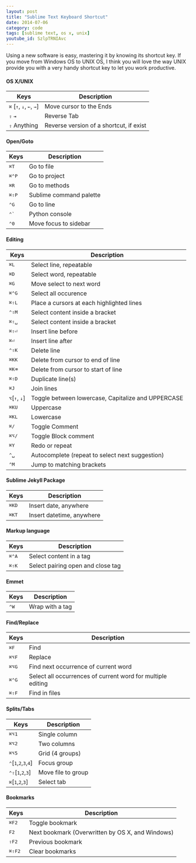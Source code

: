 ```yaml
---
layout: post
title: "Sublime Text Keyboard Shortcut"
date: 2014-07-06
category: code
tags: [sublime text, os x, unix]
youtube_id: SzlpTRNIAvc
---
```


Using a new software is easy, mastering it by knowing its shortcut key. If you move from Windows OS to UNIX OS, I think you will love the way UNIX provide you with a very handy shortcut key to let you work productive.

#### OS X/UNIX
Keys                 | Description
---------------------|---------------------------------------------------------------------
<kbd>⌘</kbd> [<kbd>↑</kbd>, <kbd>↓</kbd>, <kbd>←</kbd>, <kbd>→</kbd>] | Move cursor to the Ends
<kbd>⇧</kbd> <kbd>⇥</kbd> | Reverse Tab
<kbd>⇧</kbd> Anything | Reverse version of a shortcut, if exist

#### Open/Goto
Keys                 | Description
---------------------|---------------------------------------------------------------------
<kbd>⌘</kbd><kbd>T</kbd> | Go to file
<kbd>⌘</kbd><kbd>⌃</kbd><kbd>P</kbd> | Go to project
<kbd>⌘</kbd><kbd>R</kbd> | Go to methods
<kbd>⌘</kbd><kbd>⇧</kbd><kbd>P</kbd> | Sublime command palette
<kbd>⌃</kbd><kbd>G</kbd> | Go to line
<kbd>⌃</kbd><kbd>`</kbd> | Python console
<kbd>⌃</kbd><kbd>0</kbd> | Move focus to sidebar

#### Editing
Keys                 | Description
---------------------|---------------------------------------------------------------------
<kbd>⌘</kbd><kbd>L</kbd> | Select line, repeatable
<kbd>⌘</kbd><kbd>D</kbd> | Select word, repeatable
<kbd>⌘</kbd><kbd>G</kbd> | Move select to next word
<kbd>⌘</kbd><kbd>⌃</kbd><kbd>G</kbd> | Select all occurence
<kbd>⌘</kbd><kbd>⇧</kbd><kbd>L</kbd> | Place a cursors at each highlighted lines
<kbd>⌃</kbd><kbd>⇧</kbd><kbd>M</kbd> | Select content inside a bracket
<kbd>⌘</kbd><kbd>⇧</kbd><kbd>␣</kbd> | Select content inside a bracket
<kbd>⌘</kbd><kbd>⇧</kbd><kbd>⏎</kbd> | Insert line before
<kbd>⌘</kbd><kbd>⏎</kbd> | Insert line after
<kbd>⌃</kbd><kbd>⇧</kbd><kbd>K</kbd> | Delete line
<kbd>⌘</kbd><kbd>K</kbd><kbd>K</kbd> | Delete from cursor to end of line
<kbd>⌘</kbd><kbd>K</kbd><kbd>⌫</kbd> | Delete from cursor to start of line
<kbd>⌘</kbd><kbd>⇧</kbd><kbd>D</kbd> | Duplicate line(s)
<kbd>⌘</kbd><kbd>J</kbd> | Join lines
<kbd>⌥</kbd>[<kbd>↑</kbd>, <kbd>↓</kbd>] | Toggle between lowercase, Capitalize and UPPERCASE
<kbd>⌘</kbd><kbd>K</kbd><kbd>U</kbd> | Uppercase
<kbd>⌘</kbd><kbd>K</kbd><kbd>L</kbd> | Lowercase
<kbd>⌘</kbd><kbd>/</kbd> | Toggle Comment
<kbd>⌘</kbd><kbd>⌥</kbd><kbd>/</kbd>| Toggle Block comment
<kbd>⌘</kbd><kbd>Y</kbd> | Redo or repeat
<kbd>⌃</kbd><kbd>␣</kbd> | Autocomplete (repeat to select next suggestion)
<kbd>⌃</kbd><kbd>M</kbd> | Jump to matching brackets


#### Sublime Jekyll Package
Keys                 | Description
---------------------|---------------------------------------------------------------------
<kbd>⌘</kbd><kbd>K</kbd><kbd>D</kbd> | Insert date, anywhere
<kbd>⌘</kbd><kbd>K</kbd><kbd>T</kbd> | Insert datetime, anywhere


#### Markup language
Keys                 | Description
---------------------|---------------------------------------------------------------------
<kbd>⌘</kbd><kbd>⌃</kbd><kbd>A</kbd> | Select content in a tag
<kbd>⌘</kbd><kbd>⇧</kbd><kbd>K</kbd> | Select pairing open and close tag

#### Emmet
Keys                 | Description
---------------------|---------------------------------------------------------------------
<kbd>⌃</kbd><kbd>W</kbd> | Wrap with a tag


#### Find/Replace
Keys                 | Description
---------------------|---------------------------------------------------------------------
<kbd>⌘</kbd><kbd>F</kbd> | Find
<kbd>⌘</kbd><kbd>⌥</kbd><kbd>F</kbd> | Replace
<kbd>⌘</kbd><kbd>⌥</kbd><kbd>G</kbd> | Find next occurrence of current word
<kbd>⌘</kbd><kbd>⌃</kbd><kbd>G</kbd> | Select all occurrences of current word for multiple editing
<kbd>⌘</kbd><kbd>⇧</kbd><kbd>F</kbd> | Find in files

#### Splits/Tabs
Keys                 | Description
---------------------|---------------------------------------------------------------------
<kbd>⌘</kbd><kbd>⌥</kbd><kbd>1</kbd> | Single column
<kbd>⌘</kbd><kbd>⌥</kbd><kbd>2</kbd> | Two columns
<kbd>⌘</kbd><kbd>⌥</kbd><kbd>5</kbd> | Grid (4 groups)
<kbd>⌃</kbd>[<kbd>1</kbd>,<kbd>2</kbd>,<kbd>3</kbd>,<kbd>4</kbd>] | Focus group
<kbd>⌃</kbd><kbd>⇧</kbd>[<kbd>1</kbd>,<kbd>2</kbd>,<kbd>3</kbd>] | Move file to group
<kbd>⌘</kbd>[<kbd>1</kbd>,<kbd>2</kbd>,<kbd>3</kbd>] | Select tab

#### Bookmarks
Keys                 | Description
---------------------|---------------------------------------------------------------------
<kbd>⌘</kbd><kbd>F2</kbd> | Toggle bookmark
<kbd>F2</kbd> | Next bookmark (Overwritten by OS X, and Windows)
<kbd>⇧</kbd><kbd>F2</kbd> | Previous bookmark
<kbd>⌘</kbd><kbd>⇧</kbd><kbd>F2</kbd> | Clear bookmarks
